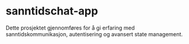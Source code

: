 # sanntidschat-app
Dette prosjektet gjennomføres for å gi erfaring med sanntidskommunikasjon, autentisering og avansert state management.
